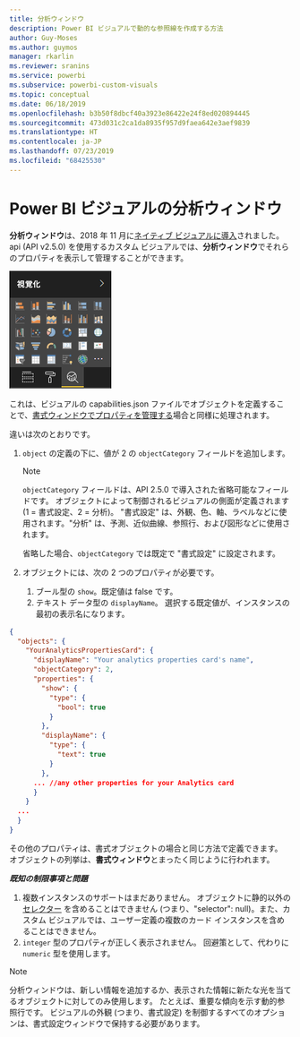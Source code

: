 ```yaml
---
title: 分析ウィンドウ
description: Power BI ビジュアルで動的な参照線を作成する方法
author: Guy-Moses
ms.author: guymos
manager: rkarlin
ms.reviewer: sranins
ms.service: powerbi
ms.subservice: powerbi-custom-visuals
ms.topic: conceptual
ms.date: 06/18/2019
ms.openlocfilehash: b3b50f8dbcf40a3923e86422e24f8ed020894445
ms.sourcegitcommit: 473d031c2ca1da8935f957d9faea642e3aef9839
ms.translationtype: HT
ms.contentlocale: ja-JP
ms.lasthandoff: 07/23/2019
ms.locfileid: "68425530"
---
```

# <a name="analytics-pane-in-power-bi-visuals"></a>Power BI ビジュアルの分析ウィンドウ

**分析ウィンドウ**は、2018 年 11 月に[ネイティブ ビジュアルに導入](https://docs.microsoft.com/power-bi/desktop-analytics-pane)されました。
api (API v2.5.0) を使用するカスタム ビジュアルでは、**分析ウィンドウ**でそれらのプロパティを表示して管理することができます。

![分析ウィンドウ](./media/visualization-pane-analytics-tab.png)

これは、ビジュアルの capabilities.json ファイルでオブジェクトを定義することで、[書式ウィンドウでプロパティを管理する](https://docs.microsoft.com/power-bi/developer/custom-visual-develop-tutorial-format-options)場合と同様に処理されます。 

違いは次のとおりです。

1. `object` の定義の下に、値が 2 の `objectCategory` フィールドを追加します。

    > [!NOTE]
    > `objectCategory` フィールドは、API 2.5.0 で導入された省略可能なフィールドです。 オブジェクトによって制御されるビジュアルの側面が定義されます (1 = 書式設定、2 = 分析)。 "書式設定" は、外観、色、軸、ラベルなどに使用されます。"分析" は、予測、近似曲線、参照行、および図形などに使用されます。
    >
    > 省略した場合、`objectCategory` では既定で "書式設定" に設定されます。

2. オブジェクトには、次の 2 つのプロパティが必要です。
    1. ブール型の `show`。既定値は false です。
    2. テキスト データ型の `displayName`。 選択する既定値が、インスタンスの最初の表示名になります。

```json
{
  "objects": {
    "YourAnalyticsPropertiesCard": {
      "displayName": "Your analytics properties card's name",
      "objectCategory": 2,
      "properties": {
        "show": {
          "type": {
            "bool": true
          }
        },
        "displayName": {
          "type": {
            "text": true
          }
        },
      ... //any other properties for your Analytics card
      }
    }
  ...
  }
}
```

その他のプロパティは、書式オブジェクトの場合と同じ方法で定義できます。 オブジェクトの列挙は、**書式ウィンドウ**とまったく同じように行われます。

***既知の制限事項と問題***

  1. 複数インスタンスのサポートはまだありません。 オブジェクトに静的以外の[セレクター](https://microsoft.github.io/PowerBI-visuals/docs/concepts/objects-and-properties/#selector) を含めることはできません (つまり、"selector": null)。また、カスタム ビジュアルでは、ユーザー定義の複数のカード インスタンスを含めることはできません。
  2. `integer` 型のプロパティが正しく表示されません。 回避策として、代わりに `numeric` 型を使用します。

> [!NOTE]
> 分析ウィンドウは、新しい情報を追加するか、表示された情報に新たな光を当てるオブジェクトに対してのみ使用します。 たとえば、重要な傾向を示す動的参照行です。
> ビジュアルの外観 (つまり、書式設定) を制御するすべてのオプションは、書式設定ウィンドウで保持する必要があります。

